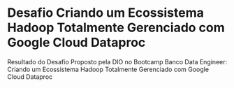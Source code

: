 # Desafio Criando um Ecossistema Hadoop Totalmente Gerenciado com Google Cloud Dataproc
Resultado do Desafio Proposto pela DIO no Bootcamp Banco Data Engineer: Criando um Ecossistema Hadoop Totalmente Gerenciado com Google Cloud Dataproc
